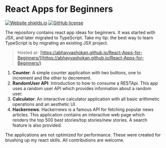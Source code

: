 # React Apps for Beginners

[![Website shields.io](https://img.shields.io/website-up-down-green-red/http/shields.io.svg)](https://abhayvashokan.github.io/React-Apps-for-Beginners/)
[![GitHub license](https://img.shields.io/github/license/Naereen/StrapDown.js.svg)](https://github.com/AbhayVAshokan/React-Apps-for-Beginners/blob/main/LICENSE)


The repository contains react app ideas for beginners. It was started with JSX, and later migrated to TypeScript. Take my tip: the best way to learn TypeScript is by migrating an existing JSX project.

> Hosted at: [https://abhayvashokan.github.io/React-Apps-for-Beginners/](https://abhayvashokan.github.io/React-Apps-for-Beginners/)

1. **Counter**: A simple counter application with two buttons, one to increment and the other to decrement.
2. **RandomUser API**: Introduction to how to consume a RESTApi. This app uses a random user API which provides information about a random user. 
3. **Calculator**: An interactive calculator application with all basic arithmetic operations and an aesthetic UI.
4. **Hackernews**: Hackernews is a famous API for fetching popular news articles. This application contains an interactive web page which renders the top 500 best stories/top stories/new stories. A search feature is also provided.

The applications are not optimized for performance. These were created for brushing up my react skills. All contributions are welcome. 
